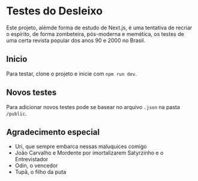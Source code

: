 # Testes do Desleixo

Este projeto, alémde forma de estudo de Next.js, é uma tentativa de recriar o espírito, de forma zombeteira, pós-moderna e memética, os testes de uma certa revista popular dos anos 90 e 2000 no Brasil.

## Inicio

Para testar, clone o projeto e inicie com `npm run dev`.

## Novos testes

Para adicionar novos testes pode se basear no arquivo `.json` na pasta `/public`.

## Agradecimento especial

- Uri, que sempre embarca nessas maluquices comigo
- João Carvalho e Mordente por imortalizarem Satyrzinho e o Entrevistador
- Odin, o vencedor
- Tupã, o filho da puta

